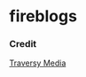 # fireblogs

### Credit
[Traversy Media](https://www.youtube.com/watch?v=ISv22NNL-aE&ab_channel=TraversyMedia)
